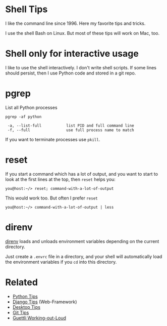 # Shell Tips


I like the command line since 1996. Here my favorite tips and tricks. 

I use the shell Bash on Linux. But most of these tips will work on Mac, too.

# Shell only for interactive usage

I like to use the shell interactively. I don't write shell scripts. If some lines should persist, then I use Python code and stored in a git repo.

# pgrep

List all Python processes

```
pgrep -af python
```

```
 -a, --list-full           list PID and full command line
 -f, --full                use full process name to match
```

If you want to terminate processes use `pkill`.


# reset


If you start a command which has a lot of output, and you want to start to look at the first lines at the top, then `reset` helps you:

```
you@host:~/> reset; command-with-a-lot-of-output
```

This would work too. But often I prefer `reset`

```
you@host:~/> command-with-a-lot-of-output | less
```

# direnv

[direnv](https://direnv.net/) loads and unloads environment variables depending on the current directory.

Just create a `.envrc` file in a directory, and your shell will automatically load the environment variables if you `cd` into this directory.




# Related

* [Python Tips](https://github.com/guettli/python-tips)
* [Django Tips](https://github.com/guettli/django-tips) (Web-Framework)
* [Desktop Tips](https://github.com/guettli/desktop-tips-and-tricks)
* [Git Tips](https://github.com/guettli/git-tips)
* [Guettli Working-out-Loud](https://github.com/guettli/wol)
